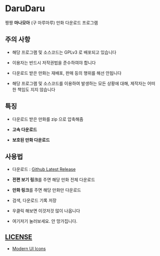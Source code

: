 # DaruDaru

짱짱 **마나모아** (구 마루마루) 만화 다운로드 프로그램

## 주의 사항

- 해당 프로그램 및 소스코드는 GPLv3 로 배포되고 있습니다

- 이용자는 반드시 저작권법을 준수하여야 합니다

- 다운로드 받은 만화는 재배포, 판매 등의 행위를 해선 안됩니다

- 해당 프로그램 및 소스코드를 이용하여 발생하는 모든 상황에 대해, 제작자는 어떠한 책임도 지지 않습니다

## 특징

- 다운로드 받은 만화를 zip 으로 압축해줌

- **고속 다운로드**

- **보호된 만화 다운로드**

## 사용법

- 다운로드 : [Github Latest Release](https://github.com/RyuaNerin/DaruDaru/releases/latest)

- **전편 보기 링크**를 주면 해당 만화 전체 다운로드

- **만화 링크**를 주면 해당 만화만 다운로드

- 검색, 다운로드 기록 저장

- 우클릭 해보면 이것저것 많이 나옵니다

- 여기저기 눌러보세요. 안 망가집니다.


## [LICENSE](LICENSE.txt)

- [Modern UI Icons](http://modernuiicons.com/)
